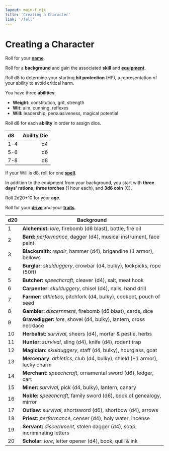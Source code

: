 ```yaml
---
layout: main-f.njk
title: 'Creating a Character'
link: '/fell'
---
```


# Creating a Character

Roll for your **[name](/fell/tables/#names)**.

Roll for a **background** and gain the associated **skill** and **[equipment](/fell/tables/#equipment)**.

Roll d8 to determine your starting **hit protection** (HP), a representation of your ability to avoid critical harm.

You have three **abilities**:

- **Weight:** constitution, grit, strength
- **Wit:** aim, cunning, reflexes
- **Will:** leadership, persuasiveness, magical potential

Roll d8 for each **ability** in order to assign dice.

d8|Ability Die
:--|--:
1-4|d4
5-6|d6
7-8|d8

If your Will is d8, roll for one **[spell](/fell/tables/#spells)**.

In addition to the equipment from your background, you start with **three days' rations**, **three torches** (1 hour each), and **3d6 coin** (C).

Roll 2d20+10 for your **age**.

Roll for your **[drive](/fell/tables/#drives)** and your **[traits](/fell/tables/#traits)**.

d20|Background
:--|---
1| **Alchemist:** *lore*, firebomb (d6 blast), bottle, fire oil
2| **Bard:** *performance*, dagger (d4), musical instrument, face paint
3| **Blacksmith:** *repair*, hammer (d4), brigandine (1 armor), bellows
4| **Burglar:** *skulduggery*, crowbar (d4, bulky), lockpicks, rope (50ft)
5| **Butcher:** *speechcraft*, cleaver (d4), salt, meat hook
6| **Carpenter:** *skulduggery*, chisel (d4), nails, hand drill
7| **Farmer:** *athletics*, pitchfork (d4, bulky), cookpot, pouch of seed
8| **Gambler:** *discernment*, firebomb (d6 blast), cards, dice
9| **Gravedigger:** *lore*, shovel (d4, bulky), lantern, cross necklace
10| **Herbalist:** *survival*, sheers (d4), mortar & pestle, herbs
11| **Hunter:** *survival*, sling (d4), knife (d4), rodent trap
12| **Magician:** *skulduggery*, staff (d4, bulky), hourglass, goat
13| **Mercenary:** *athletics*, club (d4, bulky), shield (+1 armor), lucky charm
14| **Merchant:** *speechcraft*, ornamental sword (d6), ledger, cart
15| **Miner:** *survival*, pick (d4, bulky), lantern, canary
16| **Noble:** *speechcraft*, family sword (d6), book of genealogy, mirror
17| **Outlaw:** *survival*, shortsword (d6), shortbow (d4), arrows
18| **Priest:** *performance*, censer (d4), holy water, incense
19| **Servant:** *discernment*, stolen dagger (d4), soap, incriminating letters
20| **Scholar:** *lore*, letter opener (d4), book, quill & ink
